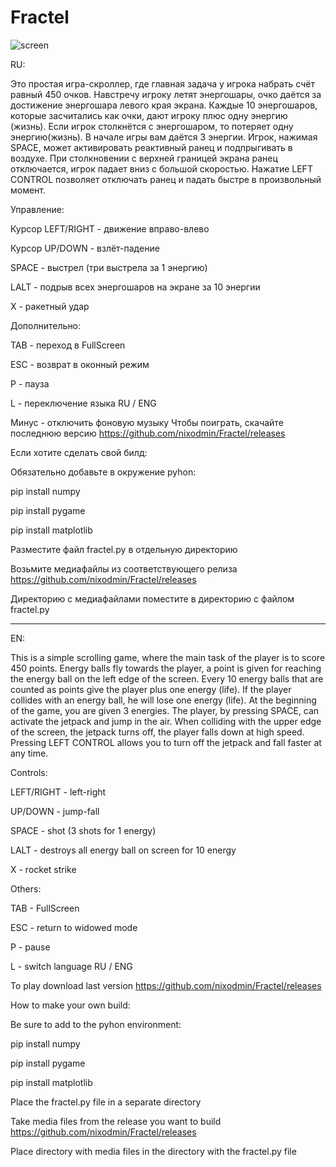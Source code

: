 # Fractel

![screen](https://github.com/user-attachments/assets/79bad538-e187-4df7-be7e-87c6c69d105b)

RU:

Это простая игра-скроллер, где главная задача у игрока набрать счёт равный 450 очков.
Навстречу игроку летят энергошары, очко даётся за достижение энергошара левого края экрана.
Каждые 10 энергошаров, которые засчитались как очки, дают игроку плюс одну энергию (жизнь).
Если игрок столкнётся с энергошаром, то потеряет одну энергию(жизнь). В начале игры вам даётся 3 энергии.
Игрок, нажимая SPACE, может активировать реактивный ранец и подпрыгивать в воздухе.
При столкновении с верхней границей экрана ранец отключается, игрок падает вниз с большой скоростью.
Нажатие LEFT CONTROL позволяет отключать ранец и падать быстре в произвольный момент.

Управление:

Курсор LEFT/RIGHT - движение вправо-влево

Курсор UP/DOWN - взлёт-падение

SPACE - выстрел (три выстрела за 1 энергию)

LALT - подрыв всех энергошаров на экране за 10 энергии

X - ракетный удар

Дополнительно:

TAB - переход в FullScreen

ESC - возврат в оконный режим

P - пауза

L - переключение языка RU / ENG

Минус - отключить фоновую музыку
Чтобы поиграть, скачайте последнюю версию https://github.com/nixodmin/Fractel/releases

Если хотите сделать свой билд:

Обязательно добавьте в окружение pyhon:

pip install numpy

pip install pygame

pip install matplotlib


Разместите файл fractel.py в отдельную директорию

Возьмите медиафайлы из соответствующего релиза https://github.com/nixodmin/Fractel/releases

Директорию с медиафайлами поместите в директорию с файлом  fractel.py

---------------------------------------

EN:

This is a simple scrolling game, where the main task of the player is to score 450 points.
Energy balls fly towards the player, a point is given for reaching the energy ball on the left edge of the screen.
Every 10 energy balls that are counted as points give the player plus one energy (life).
If the player collides with an energy ball, he will lose one energy (life). At the beginning of the game, you are given 3 energies.
The player, by pressing SPACE, can activate the jetpack and jump in the air.
When colliding with the upper edge of the screen, the jetpack turns off, the player falls down at high speed.
Pressing LEFT CONTROL allows you to turn off the jetpack and fall faster at any time.

Controls:

LEFT/RIGHT - left-right

UP/DOWN - jump-fall

SPACE - shot (3 shots for 1 energy)

LALT - destroys all energy ball on screen for 10 energy

X - rocket strike

Others:

TAB - FullScreen

ESC - return to widowed mode

P - pause

L - switch language RU / ENG

To play download last version https://github.com/nixodmin/Fractel/releases

How to make your own build:

Be sure to add to the pyhon environment:

pip install numpy

pip install pygame

pip install matplotlib

Place the fractel.py file in a separate directory

Take media files from the release you want to build https://github.com/nixodmin/Fractel/releases

Place directory with media files in the directory with the fractel.py file


